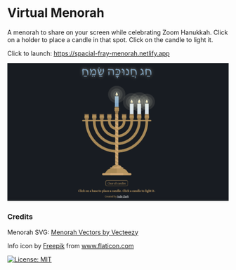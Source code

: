 # Virtual Menorah

A menorah to share on your screen while celebrating Zoom Hanukkah. Click on a holder to place a candle in that spot. Click on the candle to light it.

Click to launch: https://spacial-fray-menorah.netlify.app

![Menorah set for night 3 of Hanukkah](./README_images/readme_ss.png)

### Credits

Menorah SVG: <a href="https://www.vecteezy.com/free-vector/menorah">Menorah Vectors by Vecteezy</a>

Info icon by <a href="https://www.flaticon.com/authors/freepik" title="Freepik">Freepik</a> from <a href="https://www.flaticon.com/" title="Flaticon"> www.flaticon.com</a>

[![License: MIT](https://img.shields.io/badge/License-MIT-yellow.svg)](https://opensource.org/licenses/MIT)
